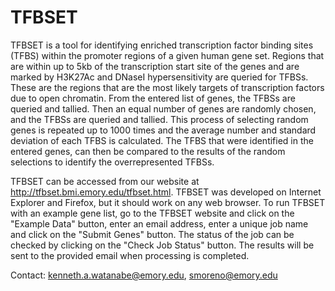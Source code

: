 # TFBSET
TFBSET is a tool for identifying enriched transcription factor binding sites (TFBS) within the promoter regions of a given human gene set. Regions that are within up to 5kb of the transcription start site of the genes and are marked by H3K27Ac and DNaseI hypersensitivity are queried for TFBSs. These are the regions that are the most likely targets of transcription factors due to open chromatin. From the entered list of genes, the TFBSs are queried and tallied. Then an equal number of genes are randomly chosen, and the TFBSs are queried and tallied. This process of selecting random genes is repeated up to 1000 times and the average number and standard deviation of each TFBS is calculated. The TFBS that were identified in the entered genes, can then be compared to the results of the random selections to identify the overrepresented TFBSs.

TFBSET can be accessed from our website at http://tfbset.bmi.emory.edu/tfbset.html. TFBSET was developed on Internet Explorer and Firefox, but it should work on any web browser. To run TFBSET with an example gene list, go to the TFBSET website and click on the "Example Data" button, enter an email address, enter a unique job name and click on the "Submit Genes" button. The status of the job can be checked by clicking on the "Check Job Status" button. The results will be sent to the provided email when processing is completed.

Contact: kenneth.a.watanabe@emory.edu, smoreno@emory.edu
